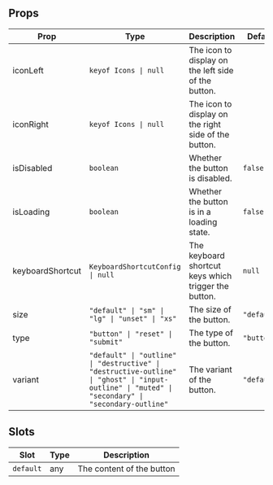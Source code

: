 <!-- This file is automatically generated, do not edit manually. -->

<script setup>
import AppButtonPlayground from './AppButtonPlayground.vue'
</script>

<AppButtonPlayground />

## Props

| Prop | Type | Description | Default |
| ---- | ---- | ----------- | ------- |
| iconLeft | `keyof Icons \| null` | The icon to display on the left side of the button. |  |
| iconRight | `keyof Icons \| null` | The icon to display on the right side of the button. |  |
| isDisabled | `boolean` | Whether the button is disabled. | `false` |
| isLoading | `boolean` | Whether the button is in a loading state. | `false` |
| keyboardShortcut | `KeyboardShortcutConfig \| null` | The keyboard shortcut keys which trigger the button. | `null` |
| size | `"default" \| "sm" \| "lg" \| "unset" \| "xs"` | The size of the button. | `"default"` |
| type | `"button" \| "reset" \| "submit"` | The type of the button. | `"button"` |
| variant | `"default" \| "outline" \| "destructive" \| "destructive-outline" \| "ghost" \| "input-outline" \| "muted" \| "secondary" \| "secondary-outline"` | The variant of the button. | `"default"` |


## Slots

| Slot | Type | Description |
| --------- | ---- | ----------- |
| `default` | any | The content of the button |

